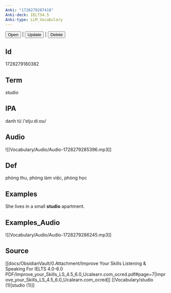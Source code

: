 ```yaml
---
Anki: "1728279287418"
Anki-deck: IELTS4.5
Anki-type: LLM_Vocabulary
---
```

<button class="anki-btn-open">Open</button> | <button class="anki-btn-update">Update</button> | <button class="anki-btn-delete">Delete</button>

## Id
1728279180382
## Term
studio
## IPA
danh từ /ˈstjuːdiːoʊ/
## Audio
 ![[Vocabulary/Audio/Audio-1728279285396.mp3]]
## Def
 phòng thu, phòng làm việc, phòng học

## Examples
She lives in a small **studio** apartment. 

## Examples_Audio
![[Vocabulary/Audio/Audio-1728279286245.mp3]]
## Source
 [[docs/ObsidianVault/0.Attachment/Improve Your Skills Listening & Speaking For IELTS 4.0-6.0 PDF/Improve_your_Skills_LS_4.5_6.0_Ucalearn.com_ocred.pdf#page=7|Improve_your_Skills_LS_4.5_6.0_Ucalearn.com_ocred]] [[Vocabulary/studio (1)|studio (1)]]